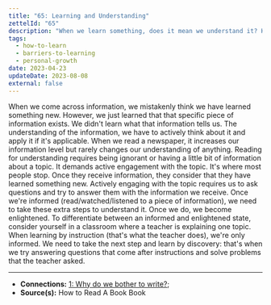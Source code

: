 ```yaml
---
title: "65: Learning and Understanding"
zettelId: "65"
description: "When we learn something, does it mean we understand it? How can we say we understand?"
tags:
  - how-to-learn
  - barriers-to-learning
  - personal-growth
date: 2023-04-23
updateDate: 2023-08-08
external: false
---
```


When we come across information, we mistakenly think we have learned something new. However, we just learned that that specific piece of information exists. We didn't learn what that information tells us. The understanding of the information, we have to actively think about it and apply it if it's applicable. When we read a newspaper, it increases our information level but rarely changes our understanding of anything. Reading for understanding requires being ignorant or having a little bit of information about a topic. It demands active engagement with the topic. It's where most people stop. Once they receive information, they consider that they have learned something new. Actively engaging with the topic requires us to ask questions and try to answer them with the information we receive. Once we're informed (read/watched/listened to a piece of information), we need to take these extra steps to understand it. Once we do, we become enlightened. To differentiate between an informed and enlightened state, consider yourself in a classroom where a teacher is explaining one topic. When learning by instruction (that's what the teacher does), we're only informed. We need to take the next step and learn by discovery: that's when we try answering questions that come after instructions and solve problems that the teacher asked.

---

- **Connections:** [1: Why do we bother to write?](/notes/1/);
- **Source(s):** How to Read A Book Book
